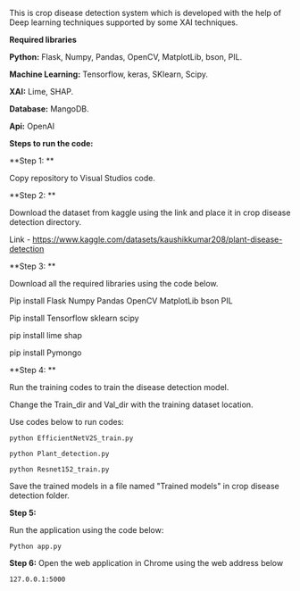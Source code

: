 This is crop disease detection system which is developed with the help of Deep learning techniques supported by some XAI techniques.

**Required libraries**

**Python:** Flask, Numpy, Pandas, OpenCV, MatplotLib, bson, PIL.

**Machine Learning:** Tensorflow, keras, SKlearn, Scipy.

**XAI:** Lime, SHAP.

**Database:** MangoDB.

**Api:** OpenAI


**Steps to run the code:**

**Step 1: **

  Copy repository to Visual Studios code.

**Step 2: **

  Download the dataset from kaggle using the link and place it in crop disease detection directory. 
  
  Link - https://www.kaggle.com/datasets/kaushikkumar208/plant-disease-detection

**Step 3: **

  Download all the required libraries using the code below.
  
  Pip install Flask Numpy Pandas OpenCV MatplotLib bson PIL
  
  Pip install Tensorflow sklearn scipy
  
  pip install lime shap
  
  pip install Pymongo

**Step 4: **

  Run the training codes to train the disease detection model.
  
  Change the Train_dir and Val_dir with the training dataset location.
  
  Use codes below to run codes:
  
    python EfficientNetV2S_train.py
    
    python Plant_detection.py
    
    python Resnet152_train.py
    
  Save the trained models in a file named "Trained models" in crop disease detection folder.

**Step 5:**

  Run the application using the code below: 
  
    Python app.py

**Step 6:**
  Open the web application in Chrome using the web address below
  
    127.0.0.1:5000
